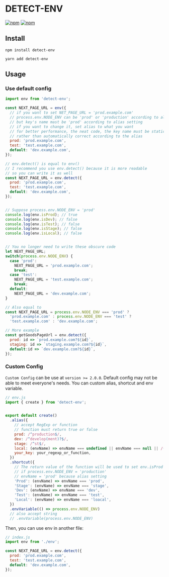 # DETECT-ENV

[![npm](https://img.shields.io/npm/v/detect-env.svg?style=flat-square)](https://www.npmjs.com/package/detect-env)
[![npm](https://img.shields.io/npm/dm/detect-env.svg?style=flat-square)](https://www.npmjs.com/package/detect-env)

## Install

```
npm install detect-env
```

```
yarn add detect-env
```

## Usage

### Use default config

```javascript
import env from 'detect-env';

const NEXT_PAGE_URL = env({
  // if you want to set NET_PAGE_URL = 'prod.example.com'
  // process.env.NODE_ENV can be 'prod' or 'production' according to alias setting
  // but key's name mast be 'prod' according to alias setting
  // if you want to change it, set alias to what you want
  // for better performance, the neat code, the key name must be static
  // rather than automatically correct according to the alias
  prod: 'prod.example.com',
  test: 'test.example.com',
  default: 'dev.example.com',
});

// env.detect() is equal to env()
// I recommend you use env.detect() because it is more readable
// so you can write it as well
const NEXT_PAGE_URL = env.detect({
  prod: 'prod.example.com',
  test: 'test.example.com',
  default: 'dev.example.com',
});


// Suppose process.env.NODE_ENV = 'prod'
console.log(env.isProd); // true
console.log(env.isDev); // false
console.log(env.isTest); // false
console.log(env.isStage); // false
console.log(env.isLocal); // false


// You no longer need to write these obscure code
let NEXT_PAGE_URL;
switch(process.env.NODE_ENV) {
  case 'prod':
    NEXT_PAGE_URL = 'prod.example.com';
    break;
  case 'test':
    NEXT_PAGE_URL = 'test.example.com';
    break;
  default:
    NEXT_PAGE_URL = 'dev.example.com';
}

// Also equal to
const NEXT_PAGE_URL = process.env.NODE_ENV === 'prod' ?
  'prod.example.com' : process.env.NODE_ENV === 'test' ?
  'test.example.com' : 'dev.example.com';

// More example
const getGoodsPageUrl = env.detect({
  prod: id => `prod.example.com?${id}`,
  staging: id => `staging.example.com?${id}`,
  default:id => `dev.example.com?${id}`,
});
```

### Custom Config

`Custom Config` can be use at `version >= 2.0.0`.
Default config may not be able to meet everyone's needs.
You can custom alias, shortcut and env variable.

```javascript
// env.js
import { create } from 'detect-env';


export default create()
  .alias({
    // accept RegExp or function
    // function must return true or false
    prod: /^production$/,
    dev: /^develop(ment)?$/,
    stage: /^st$/,
    local: (envName) => envName === undefined || envName === null || /(locale)|(^$)/.test(envName),
    your_key: your_regexp_or_function,
  })
  .shortcut({
    // The return value of the function will be used to set env.isProd
    // if process.env.NODE_ENV = 'production'
    // envName = 'prod' because alias setting
    'Prod': (envName) => envName === 'prod',
    'Stage': (envName) => envName === 'stage',
    'Dev': (envName) => envName === 'dev',
    'Test': (envName) => envName === 'test',
    'Local': (envName) => envName === 'loacal',
  })
  .envVariable(() => process.env.NODE_ENV)
  // also accept string
  // .envVariable(process.env.NODE_ENV)
```

Then, you can use env in another file:

```javascript
// index.js
import env from './env';

const NEXT_PAGE_URL = env.detect({
  prod: 'prod.example.com',
  test: 'test.example.com',
  default: 'dev.example.com',
});
```

